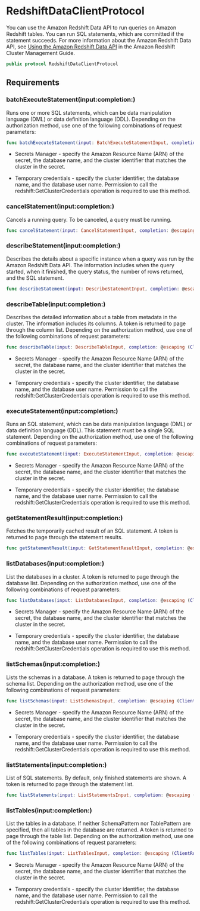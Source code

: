 # RedshiftDataClientProtocol

You can use the Amazon Redshift Data API to run queries on Amazon Redshift tables. You can run SQL statements, which are committed if the statement succeeds. For more information about the Amazon Redshift Data API, see [Using the Amazon Redshift Data API](https://docs.aws.amazon.com/redshift/latest/mgmt/data-api.html) in the Amazon Redshift Cluster Management Guide.

``` swift
public protocol RedshiftDataClientProtocol 
```

## Requirements

### batchExecuteStatement(input:completion:)

Runs one or more SQL statements, which can be data manipulation language (DML) or data definition language (DDL). Depending on the authorization method, use one of the following combinations of request parameters:

``` swift
func batchExecuteStatement(input: BatchExecuteStatementInput, completion: @escaping (ClientRuntime.SdkResult<BatchExecuteStatementOutputResponse, BatchExecuteStatementOutputError>) -> Void)
```

  - Secrets Manager - specify the Amazon Resource Name (ARN) of the secret, the database name, and the cluster identifier that matches the cluster in the secret.

  - Temporary credentials - specify the cluster identifier, the database name, and the database user name. Permission to call the redshift:GetClusterCredentials operation is required to use this method.

### cancelStatement(input:completion:)

Cancels a running query. To be canceled, a query must be running.

``` swift
func cancelStatement(input: CancelStatementInput, completion: @escaping (ClientRuntime.SdkResult<CancelStatementOutputResponse, CancelStatementOutputError>) -> Void)
```

### describeStatement(input:completion:)

Describes the details about a specific instance when a query was run by the Amazon Redshift Data API. The information includes when the query started, when it finished, the query status, the number of rows returned, and the SQL statement.

``` swift
func describeStatement(input: DescribeStatementInput, completion: @escaping (ClientRuntime.SdkResult<DescribeStatementOutputResponse, DescribeStatementOutputError>) -> Void)
```

### describeTable(input:completion:)

Describes the detailed information about a table from metadata in the cluster. The information includes its columns. A token is returned to page through the column list. Depending on the authorization method, use one of the following combinations of request parameters:

``` swift
func describeTable(input: DescribeTableInput, completion: @escaping (ClientRuntime.SdkResult<DescribeTableOutputResponse, DescribeTableOutputError>) -> Void)
```

  - Secrets Manager - specify the Amazon Resource Name (ARN) of the secret, the database name, and the cluster identifier that matches the cluster in the secret.

  - Temporary credentials - specify the cluster identifier, the database name, and the database user name. Permission to call the redshift:GetClusterCredentials operation is required to use this method.

### executeStatement(input:completion:)

Runs an SQL statement, which can be data manipulation language (DML) or data definition language (DDL). This statement must be a single SQL statement. Depending on the authorization method, use one of the following combinations of request parameters:

``` swift
func executeStatement(input: ExecuteStatementInput, completion: @escaping (ClientRuntime.SdkResult<ExecuteStatementOutputResponse, ExecuteStatementOutputError>) -> Void)
```

  - Secrets Manager - specify the Amazon Resource Name (ARN) of the secret, the database name, and the cluster identifier that matches the cluster in the secret.

  - Temporary credentials - specify the cluster identifier, the database name, and the database user name. Permission to call the redshift:GetClusterCredentials operation is required to use this method.

### getStatementResult(input:completion:)

Fetches the temporarily cached result of an SQL statement. A token is returned to page through the statement results.

``` swift
func getStatementResult(input: GetStatementResultInput, completion: @escaping (ClientRuntime.SdkResult<GetStatementResultOutputResponse, GetStatementResultOutputError>) -> Void)
```

### listDatabases(input:completion:)

List the databases in a cluster. A token is returned to page through the database list. Depending on the authorization method, use one of the following combinations of request parameters:

``` swift
func listDatabases(input: ListDatabasesInput, completion: @escaping (ClientRuntime.SdkResult<ListDatabasesOutputResponse, ListDatabasesOutputError>) -> Void)
```

  - Secrets Manager - specify the Amazon Resource Name (ARN) of the secret, the database name, and the cluster identifier that matches the cluster in the secret.

  - Temporary credentials - specify the cluster identifier, the database name, and the database user name. Permission to call the redshift:GetClusterCredentials operation is required to use this method.

### listSchemas(input:completion:)

Lists the schemas in a database. A token is returned to page through the schema list. Depending on the authorization method, use one of the following combinations of request parameters:

``` swift
func listSchemas(input: ListSchemasInput, completion: @escaping (ClientRuntime.SdkResult<ListSchemasOutputResponse, ListSchemasOutputError>) -> Void)
```

  - Secrets Manager - specify the Amazon Resource Name (ARN) of the secret, the database name, and the cluster identifier that matches the cluster in the secret.

  - Temporary credentials - specify the cluster identifier, the database name, and the database user name. Permission to call the redshift:GetClusterCredentials operation is required to use this method.

### listStatements(input:completion:)

List of SQL statements. By default, only finished statements are shown. A token is returned to page through the statement list.

``` swift
func listStatements(input: ListStatementsInput, completion: @escaping (ClientRuntime.SdkResult<ListStatementsOutputResponse, ListStatementsOutputError>) -> Void)
```

### listTables(input:completion:)

List the tables in a database. If neither SchemaPattern nor TablePattern are specified, then all tables in the database are returned. A token is returned to page through the table list. Depending on the authorization method, use one of the following combinations of request parameters:

``` swift
func listTables(input: ListTablesInput, completion: @escaping (ClientRuntime.SdkResult<ListTablesOutputResponse, ListTablesOutputError>) -> Void)
```

  - Secrets Manager - specify the Amazon Resource Name (ARN) of the secret, the database name, and the cluster identifier that matches the cluster in the secret.

  - Temporary credentials - specify the cluster identifier, the database name, and the database user name. Permission to call the redshift:GetClusterCredentials operation is required to use this method.
